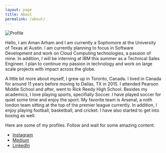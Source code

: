```yaml
---
layout: page
title: About
permalink: /about/
---
```


![Profile](Profile.png)

Hello, I am Aman Arham and I am currently a Sophomore at the University of Texas at Austin. I am currently planning to focus in Software Development and work on Cloud Computing technologies, a passion of mine. In addition, I will be interning at IBM this summer as a Technical Sales Engineer. I plan to continue my passion in technology and work on large scale projects with impact across the globe.

A little bit more about myself, I grew up in Toronto, Canada. I lived in Canada for around 11 years before moving to Dallas, TX in 2015. I attended Pearson Middle School and after, went to Rick Reedy High School. Besides my academics, I love playing sports, specifially Soccer. I have played soccer for quiet some time and enjoy the sport. My favorite team is Arsenal, a noth london team sitting at the top of the premier league currently. In addition, I enjoy playing football, basketball, and cricket. I have also started to get into boxing as well.

Here are some of my profiles. Follow and wait for some amazing content:
- [Instagram](https://www.instagram.com/maarham/) 
- [Medium](https://medium.com/@amanarham)
- [LinkedIn](https://www.linkedin.com/in/aman-arham/)

